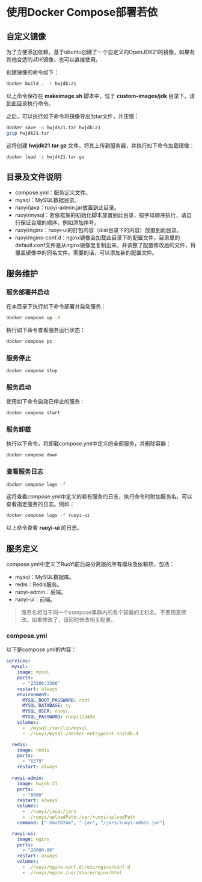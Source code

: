 # 使用Docker Compose部署若依

## 自定义镜像

为了方便添加依赖，基于ubuntu创建了一个自定义的OpenJDK21的镜像，如果有其他合适的JDK镜像，也可以直接使用。

创建镜像的命令如下：

```bash
docker build . -t hwjdk:21
```

以上命令保存在 **makeimage.sh** 脚本中，位于 **custom-images/jdk** 目录下，请到此目录执行命令。

之后，可以执行如下命令将镜像导出为tar文件，并压缩：

```bash
docker save -o hwjdk21.tar hwjdk:21
gzip hwjdk21.tar
```

这将创建 **hwjdk21.tar.gz** 文件，将其上传到服务器，并执行如下命令加载镜像：

```bash
docker load -i hwjdk21.tar.gz
```

## 目录及文件说明

- compose.yml：服务定义文件。
- mysql：MySQL数据目录。
- ruoyi/java：ruoyi-admin.jar放置到此目录。
- ruoyi/mysql：若依框架的初始化脚本放置到此目录，按字母顺序执行，请自行保证合理的顺序，例如添加序号。
- ruoyi/nginx：ruoyi-ui的打包内容（dist目录下的内容）放置到此目录。
- ruoyi/nginx-conf.d：nginx镜像会加载此目录下的配置文件，目录里的default.conf文件是从nginx镜像里复制出来，并调整了配置修改后的文件，将覆盖镜像中的同名文件。需要的话，可以添加新的配置文件。

## 服务维护

### 服务部署并启动

在本目录下执行如下命令部署并启动服务：

```bash
docker compose up -d
```

执行如下命令查看服务运行状态：

```bash
docker compose ps
```

### 服务停止

```bash
docker compose stop
```

### 服务启动

使用如下命令启动已停止的服务：

```bash
docker compose start
```

### 服务卸载

执行以下命令，将卸载compose.yml中定义的全部服务，并删除容器：

```bash
docker compose down
```

### 查看服务日志

```bash
docker compose logs -f
```

这将查看compose.yml中定义的若有服务的日志，执行命令时附加服务名，可以查看指定服务的日志。例如：

```bash
docker compose logs -f ruoyi-ui
```

以上命令查看 **ruoyi-ui** 的日志。

## 服务定义

compose.yml中定义了RuoYi前后端分离版的所有模块及依赖项，包括：

- mysql：MySQL数据库。
- redis：Redis服务。
- ruoyi-admin：后端。
- ruoyi-ui：前端。

> 服务名相当于同一个compose集群内的各个容器的主机名，不要随意修改。如果修改了，请同时修改相关配置。

### compose.yml

以下是compose.yml的内容：

```yaml
services:
  mysql:
    image: mysql
    ports:
      - "23306:3306"
    restart: always
    environment:
      MYSQL_ROOT_PASSWORD: root
      MYSQL_DATABASE: ry
      MYSQL_USER: ruoyi
      MYSQL_PASSWORD: ruoyi123456
    volumes:
      - ./mysql:/var/lib/mysql
      - ./ruoyi/mysql:/docker-entrypoint-initdb.d

  redis:
    image: redis
    ports:
      - "6379"
    restart: always
  
  ruoyi-admin:
    image: hwjdk:21
    ports:
      - "8080"
    restart: always
    volumes:
      - ./ruoyi/java:/jars
      - ./ruoyi/uploadPath:/var/ruoyi/uploadPath
    command: ["-Xmx1024m", "-jar", "/jars/ruoyi-admin.jar"]

  ruoyi-ui:
    image: nginx
    ports:
      - "20080:80"
    restart: always
    volumes:
      - ./ruoyi/nginx-conf.d:/etc/nginx/conf.d
      - ./ruoyi/nginx:/usr/share/nginx/html
```
